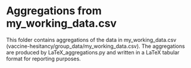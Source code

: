 # Aggregations from my_working_data.csv

This folder contains aggregations of the data in my_working_data.csv (vaccine-hesitancy/group_data/my_working_data.csv). The aggregations are produced by LaTeX_aggregations.py and written in a LaTeX tabular format for reporting purposes.